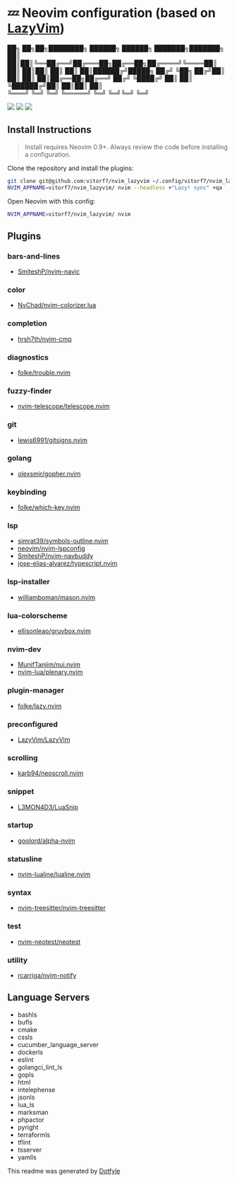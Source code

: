 # 💤 Neovim configuration (based on [LazyVim](https://github.com/LazyVim/LazyVim))

██╗   ██╗██╗████████╗ ██████╗ ██████╗ ███████╗███████╗
██║   ██║██║╚══██╔══╝██╔═══██╗██╔══██╗██╔════╝╚════██║
██║   ██║██║   ██║   ██║   ██║██████╔╝█████╗      ██╔╝
╚██╗ ██╔╝██║   ██║   ██║   ██║██╔══██╗██╔══╝     ██╔╝ 
 ╚████╔╝ ██║   ██║   ╚██████╔╝██║  ██║██║        ██║  
  ╚═══╝  ╚═╝   ╚═╝    ╚═════╝ ╚═╝  ╚═╝╚═╝        ╚═╝  

<a href="https://dotfyle.com/vitorf7/nvimlazyvim"><img src="https://dotfyle.com/vitorf7/nvimlazyvim/badges/plugins?style=flat" /></a>
<a href="https://dotfyle.com/vitorf7/nvimlazyvim"><img src="https://dotfyle.com/vitorf7/nvimlazyvim/badges/leaderkey?style=flat" /></a>
<a href="https://dotfyle.com/vitorf7/nvimlazyvim"><img src="https://dotfyle.com/vitorf7/nvimlazyvim/badges/plugin-manager?style=flat" /></a>


## Install Instructions

 > Install requires Neovim 0.9+. Always review the code before installing a configuration.

Clone the repository and install the plugins:

```sh
git clone git@github.com:vitorf7/nvim_lazyvim ~/.config/vitorf7/nvim_lazyvim
NVIM_APPNAME=vitorf7/nvim_lazyvim/ nvim --headless +"Lazy! sync" +qa
```

Open Neovim with this config:

```sh
NVIM_APPNAME=vitorf7/nvim_lazyvim/ nvim
```

## Plugins

### bars-and-lines

+ [SmiteshP/nvim-navic](https://dotfyle.com/plugins/SmiteshP/nvim-navic)
### color

+ [NvChad/nvim-colorizer.lua](https://dotfyle.com/plugins/NvChad/nvim-colorizer.lua)
### completion

+ [hrsh7th/nvim-cmp](https://dotfyle.com/plugins/hrsh7th/nvim-cmp)
### diagnostics

+ [folke/trouble.nvim](https://dotfyle.com/plugins/folke/trouble.nvim)
### fuzzy-finder

+ [nvim-telescope/telescope.nvim](https://dotfyle.com/plugins/nvim-telescope/telescope.nvim)
### git

+ [lewis6991/gitsigns.nvim](https://dotfyle.com/plugins/lewis6991/gitsigns.nvim)
### golang

+ [olexsmir/gopher.nvim](https://dotfyle.com/plugins/olexsmir/gopher.nvim)
### keybinding

+ [folke/which-key.nvim](https://dotfyle.com/plugins/folke/which-key.nvim)
### lsp

+ [simrat39/symbols-outline.nvim](https://dotfyle.com/plugins/simrat39/symbols-outline.nvim)
+ [neovim/nvim-lspconfig](https://dotfyle.com/plugins/neovim/nvim-lspconfig)
+ [SmiteshP/nvim-navbuddy](https://dotfyle.com/plugins/SmiteshP/nvim-navbuddy)
+ [jose-elias-alvarez/typescript.nvim](https://dotfyle.com/plugins/jose-elias-alvarez/typescript.nvim)
### lsp-installer

+ [williamboman/mason.nvim](https://dotfyle.com/plugins/williamboman/mason.nvim)
### lua-colorscheme

+ [ellisonleao/gruvbox.nvim](https://dotfyle.com/plugins/ellisonleao/gruvbox.nvim)
### nvim-dev

+ [MunifTanjim/nui.nvim](https://dotfyle.com/plugins/MunifTanjim/nui.nvim)
+ [nvim-lua/plenary.nvim](https://dotfyle.com/plugins/nvim-lua/plenary.nvim)
### plugin-manager

+ [folke/lazy.nvim](https://dotfyle.com/plugins/folke/lazy.nvim)
### preconfigured

+ [LazyVim/LazyVim](https://dotfyle.com/plugins/LazyVim/LazyVim)
### scrolling

+ [karb94/neoscroll.nvim](https://dotfyle.com/plugins/karb94/neoscroll.nvim)
### snippet

+ [L3MON4D3/LuaSnip](https://dotfyle.com/plugins/L3MON4D3/LuaSnip)
### startup

+ [goolord/alpha-nvim](https://dotfyle.com/plugins/goolord/alpha-nvim)
### statusline

+ [nvim-lualine/lualine.nvim](https://dotfyle.com/plugins/nvim-lualine/lualine.nvim)
### syntax

+ [nvim-treesitter/nvim-treesitter](https://dotfyle.com/plugins/nvim-treesitter/nvim-treesitter)
### test

+ [nvim-neotest/neotest](https://dotfyle.com/plugins/nvim-neotest/neotest)
### utility

+ [rcarriga/nvim-notify](https://dotfyle.com/plugins/rcarriga/nvim-notify)
## Language Servers

+ bashls
+ bufls
+ cmake
+ cssls
+ cucumber_language_server
+ dockerls
+ eslint
+ golangci_lint_ls
+ gopls
+ html
+ intelephense
+ jsonls
+ lua_ls
+ marksman
+ phpactor
+ pyright
+ terraformls
+ tflint
+ tsserver
+ yamlls


 This readme was generated by [Dotfyle](https://dotfyle.com)
